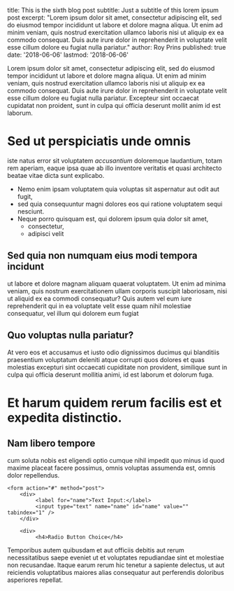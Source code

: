 title: This is the sixth blog post
subtitle: Just a subtitle of this lorem ipsum post
excerpt: "Lorem ipsum dolor sit amet, consectetur adipiscing elit, sed do eiusmod tempor incididunt ut labore et dolore magna aliqua. Ut enim ad minim veniam, quis nostrud exercitation ullamco laboris nisi ut aliquip ex ea commodo consequat. Duis aute irure dolor in reprehenderit in voluptate velit esse cillum dolore eu fugiat nulla pariatur."
author: Roy Prins
published: true
date: '2018-06-06'
lastmod: '2018-06-06'

Lorem ipsum dolor sit amet, consectetur adipiscing elit, sed do eiusmod tempor incididunt ut labore et dolore magna aliqua. Ut enim ad minim veniam, quis nostrud exercitation ullamco laboris nisi ut aliquip ex ea commodo consequat. Duis aute irure dolor in reprehenderit in voluptate velit esse cillum dolore eu fugiat nulla pariatur. Excepteur sint occaecat cupidatat non proident, sunt in culpa qui officia deserunt mollit anim id est laborum.

# Sed ut perspiciatis unde omnis 
iste natus error sit voluptatem *accusantium* doloremque laudantium, totam rem aperiam, eaque ipsa quae ab illo inventore veritatis et quasi architecto beatae vitae dicta sunt explicabo. 
+ Nemo enim ipsam voluptatem quia voluptas sit aspernatur aut odit aut fugit, 
+ sed quia consequuntur magni dolores eos qui ratione voluptatem sequi nesciunt. 
+ Neque porro quisquam est, qui dolorem ipsum quia dolor sit amet, 
    + consectetur, 
    + adipisci velit

## Sed quia non numquam eius modi tempora incidunt 
ut labore et dolore magnam aliquam quaerat voluptatem. Ut enim ad minima veniam, quis nostrum exercitationem ullam corporis suscipit laboriosam, nisi ut aliquid ex ea commodi consequatur? Quis autem vel eum iure reprehenderit qui in ea voluptate velit esse quam nihil molestiae consequatur, vel illum qui dolorem eum fugiat 

## Quo voluptas nulla pariatur?

At vero eos et accusamus et iusto odio dignissimos ducimus qui blanditiis praesentium voluptatum deleniti atque corrupti quos dolores et quas molestias excepturi sint occaecati cupiditate non provident, similique sunt in culpa qui officia deserunt mollitia animi, id est laborum et dolorum fuga. 

# Et harum quidem rerum facilis est et expedita distinctio. 

## Nam libero tempore

cum soluta nobis est eligendi optio cumque nihil impedit quo minus id quod maxime placeat facere possimus, omnis voluptas assumenda est, omnis dolor repellendus. 
```
<form action="#" method="post">
    <div>
         <label for="name">Text Input:</label>
         <input type="text" name="name" id="name" value="" tabindex="1" />
    </div>

    <div>
         <h4>Radio Button Choice</h4>
```
Temporibus autem quibusdam et aut officiis debitis aut rerum necessitatibus saepe eveniet ut et voluptates repudiandae sint et molestiae non recusandae. Itaque earum rerum hic tenetur a sapiente delectus, ut aut reiciendis voluptatibus maiores alias consequatur aut perferendis doloribus asperiores repellat.